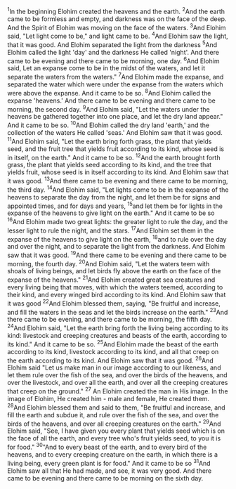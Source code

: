 <sup>1</sup>In the beginning Elohim created the heavens and the earth. 
<sup>2</sup>And the earth came to be formless and empty, and darkness was on the face of the deep. And the Spirit of Elohim was moving on the face of the waters.
<sup>3</sup>And Elohim said, "Let light come to be," and light came to be.
<sup>4</sup>And Elohim saw the light, that it was good. And Elohim separated the light from the darkness
<sup>5</sup>And Elohim called the light 'day' and the darkness He called 'night'. And there came to be evening and there came to be morning, one day.
<sup>6</sup>And Elohim said, Let an expanse come to be in the midst of the waters, and let it separate the waters from the waters."
<sup>7</sup>And Elohim made the expanse, and separated the water which were under the expanse from the waters which were above the expanse. And it came to be so.
<sup>8</sup>And Elohim called the expanse 'heavens.' And there came to be evening and there came to be morning, the second day.
<sup>9</sup>And Elohim said, "Let the waters under the heavens be gathered together into one place, and let the dry land appear." And it came to be so.
<sup>10</sup>And Elohim called the dry land 'earth,' and the collection of the waters He called 'seas.' And Elohim saw that it was good.
<sup>11</sup>And Elohim said, "Let the earth bring forth grass, the plant that yields seed, and the fruit tree that yields fruit according to its kind, whose seed is in itself, on the earth." And it came to be so.
<sup>12</sup>And the earth brought forth grass, the plant that yields seed according to its kind, and the tree that yields fruit, whose seed is in itself according to its kind. And Elohim saw that it was good.
<sup>13</sup>And there came to be evening and there came to be morning, the third day.
<sup>14</sup>And Elohim said, "Let lights come to be in the expanse of the heavens to separate the day from the night, and let them be for signs and appointed times, and for days and years,
<sup>15</sup>and let them be for lights in the expanse of the heavens to give light on the earth." And it came to be so
<sup>16</sup>And Elohim made two great lights: the greater light to rule the day, and the lesser light to rule the night, and the stars.
<sup>17</sup>And Elohim set them in the expanse of the heavens to give light on the earth,
<sup>18</sup>and to rule over the day and over the night, and to separate the light from the darkness. And Elohim saw that it was good.
<sup>19</sup>And there came to be evening and there came to be morning, the fourth day.
<sup>20</sup>And Elohim said, "Let the waters teem with shoals of living beings, and let birds fly above the earth on the face of the expanse of the heavens."
<sup>21</sup>And Elohim created great sea creatures and every living being that moves, with which the waters teemed, according to their kind, and every winged bird according to its kind. And Elohim saw that it was good
<sup>22</sup>And Elohim blessed them, saying, "Be fruitful and increase, and fill the waters in the seas and let the birds increase on the earth."
<sup>23</sup>And there came to be evening, and there came to be morning, the fifth day.
<sup>24</sup>And Elohim said, "Let the earth bring forth the living being according to its kind: livestock and creeping creatures and beasts of the earth, according to its kind." And it came to be so.
<sup>25</sup>And Elohim made the beast of the earth according to its kind, livestock according to its kind, and all that creep on the earth according to its kind. And Elohim saw that it was good.
<sup>26</sup>And Elohim said "Let us make man in our image according to our likeness, and let them rule over the fish of the sea, and over the birds of the heavens, and over the livestock, and over all the earth, and over all the creeping creatures that creep on the ground."
<sup>27</sup> An Elohim created the man in His image. In the image of Elohim, He created him - male and female, He created them.
<sup>28</sup>And Elohim blessed them and said to them, "Be fruitful and increase, and fill the earth and subdue it, and rule over the fish of the sea, and over the birds of the heavens, and over all creeping creatures on the earth."
<sup>29</sup>And Elohim said, "See, I have given you every plant that yields seed which is on the face of all the earth, and every tree who's fruit yields seed, to you it is for food."
<sup>30</sup>"And to every beast of the earth, and to every bird of the heavens, and to every creeping creature on the earth, in which there is a living being, every green plant is for food." And it came to be so
<sup>31</sup>And Elohim saw all that He had made, and see, it was very good. And there came to be evening and there came to be morning on the sixth day.